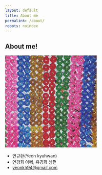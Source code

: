 ```yaml
---
layout: default
title: About me
permalink: /about/
robots: noindex
---
```


## About me!  
![lohanyeon](/images/lohanyeon.jpg)
+ 연규환(Yeon kyuhwan)
+ 연강희 아빠, 유경화 남편
+ yeonkh94@gmail.com